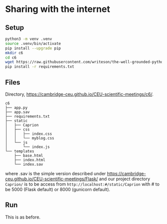 # Sharing with the internet

## Setup

```bash
python3 -m venv .venv
source .venv/bin/activate
pip install --upgrade pip
mkdir c6
cd c6
wget https://raw.githubusercontent.com/writeson/the-well-grounded-python-developer/integration/examples/CH_06/requirements.txt
pip install -r requirements.txt
```

## Files

Directory, <https://cambridge-ceu.github.io/CEU-scientific-meetings/c6/>.

```
c6
├── app.py
├── app.sav
├── requirements.txt
├── static
│   ├── Caprion
│   ├── css
│   │   ├── index.css
│   │   └── myblog.css
│   └── js
│       └── index.js
└── templates
    ├── base.html
    ├── index.html
    └── index.sav
```

where .sav is the simple version described under <https://cambridge-ceu.github.io/CEU-scientific-meetings/Flask/> and our project directory `Caprion/` is to be access from `http://localhost:#/static/Caprion` with # to be 5000 (Flask default) or 8000 (gunicorn default).

## Run

This is as before.
